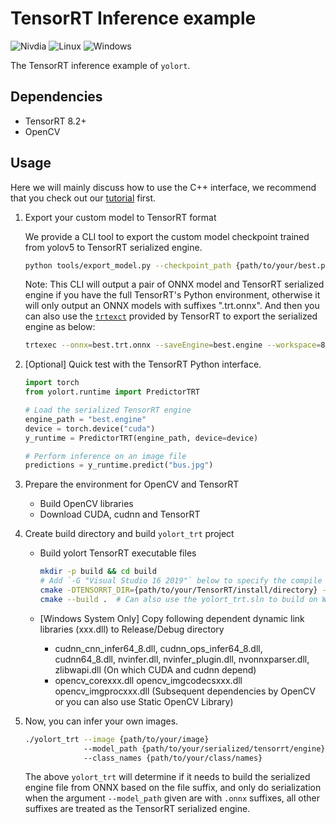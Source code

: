 # TensorRT Inference example

![Nivdia](https://img.shields.io/badge/NVIDIA-76B900?style=for-the-badge&logo=nvidia&logoColor=white) ![Linux](https://img.shields.io/badge/Linux-FCC624?style=for-the-badge&logo=linux&logoColor=black) ![Windows](https://img.shields.io/badge/Windows-0078D6?style=for-the-badge&logo=windows&logoColor=white)

The TensorRT inference example of `yolort`.

## Dependencies

- TensorRT 8.2+
- OpenCV

## Usage

Here we will mainly discuss how to use the C++ interface, we recommend that you check out our [tutorial](https://zhiqwang.com/yolov5-rt-stack/notebooks/onnx-graphsurgeon-inference-tensorrt.html) first.

1. Export your custom model to TensorRT format

   We provide a CLI tool to export the custom model checkpoint trained from yolov5 to TensorRT serialized engine.

   ```bash
   python tools/export_model.py --checkpoint_path {path/to/your/best.pt} --include engine
   ```

   Note: This CLI will output a pair of ONNX model and TensorRT serialized engine if you have the full TensorRT's Python environment, otherwise it will only output an ONNX models with suffixes ".trt.onnx". And then you can also use the [`trtexct`](https://docs.nvidia.com/deeplearning/tensorrt/developer-guide/index.html#trtexec) provided by TensorRT to export the serialized engine as below:

   ```bash
   trtexec --onnx=best.trt.onnx --saveEngine=best.engine --workspace=8192
   ```

1. \[Optional\] Quick test with the TensorRT Python interface.

   ```python
   import torch
   from yolort.runtime import PredictorTRT

   # Load the serialized TensorRT engine
   engine_path = "best.engine"
   device = torch.device("cuda")
   y_runtime = PredictorTRT(engine_path, device=device)

   # Perform inference on an image file
   predictions = y_runtime.predict("bus.jpg")
   ```

1. Prepare the environment for OpenCV and TensorRT

   - Build OpenCV libraries
   - Download CUDA, cudnn and TensorRT

1. Create build directory and build `yolort_trt` project

   - Build yolort TensorRT executable files

      ```bash
      mkdir -p build && cd build
      # Add `-G "Visual Studio 16 2019"` below to specify the compile version of VS on Windows System
      cmake -DTENSORRT_DIR={path/to/your/TensorRT/install/directory} -DOpenCV_DIR={path/to/your/OpenCV_BUILD_DIR} ..
      cmake --build .  # Can also use the yolort_trt.sln to build on Windows System
      ```

   - \[Windows System Only\] Copy following dependent dynamic link libraries (xxx.dll) to Release/Debug directory
      - cudnn_cnn_infer64_8.dll, cudnn_ops_infer64_8.dll, cudnn64_8.dll, nvinfer.dll, nvinfer_plugin.dll, nvonnxparser.dll, zlibwapi.dll (On which CUDA and cudnn depend)
      - opencv_corexxx.dll opencv_imgcodecsxxx.dll opencv_imgprocxxx.dll (Subsequent dependencies by OpenCV or you can also use Static OpenCV Library)

1. Now, you can infer your own images.

   ```bash
   ./yolort_trt --image {path/to/your/image}
                --model_path {path/to/your/serialized/tensorrt/engine}
                --class_names {path/to/your/class/names}
   ```

   The above `yolort_trt` will determine if it needs to build the serialized engine file from ONNX based on the file suffix, and only do serialization when the argument `--model_path` given are with `.onnx` suffixes, all other suffixes are treated as the TensorRT serialized engine.
